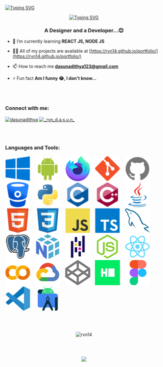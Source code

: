 [![Typing SVG](https://readme-typing-svg.demolab.com?font=Orbitron&weight=700&size=31&pause=1000&color=04D9FF&center=true&vCenter=true&random=false&width=435&lines=Hi+%F0%9F%91%8B%2C+I'm+Dasun+Adithya)](https://git.io/typing-svg)
<p align="center"><a href="https://git.io/typing-svg"><img src="https://readme-typing-svg.demolab.com?font=Orbitron&weight=700&size=31&pause=1000&color=04D9FF&center=true&vCenter=true&random=false&width=435&lines=Hi+%F0%9F%91%8B%2C+I'm+Dasun+Adithya" alt="Typing SVG" /></a></p>
<h3 align="center">A Designer and a Developer...😊</h3>




- 🌱 I’m currently learning **REACT JS, NODE JS**

- 👨‍💻 All of my projects are available at [https://rvn14.github.io/portfolio/](https://rvn14.github.io/portfolio/)

- 📫 How to reach me **dasunadithya123@gmail.com**

- ⚡ Fun fact **Am I funny 😂, I don't know...**

  <br><br>

<h3 align="left">Connect with me:</h3>
<p align="left">
<a href="https://twitter.com/dasunadithya" target="blank"><img align="center" src="https://raw.githubusercontent.com/rahuldkjain/github-profile-readme-generator/master/src/images/icons/Social/twitter.svg" alt="dasunadithya" height="30" width="40" /></a>
<a href="https://instagram.com/_rvn_d.a.s.u.n_" target="blank"><img align="center" src="https://raw.githubusercontent.com/rahuldkjain/github-profile-readme-generator/master/src/images/icons/Social/instagram.svg" alt="_rvn_d.a.s.u.n_" height="30" width="40" /></a>
</p>

<br><br>

<h3 align="left">Languages and Tools:</h3>
<p align="center">

<a href="#"><img src="https://raw.githubusercontent.com/PROxZIMA/PROxZIMA/master/src/tools/windows.svg" alt="Windows"></a> &nbsp;&nbsp;
<a href="#"><img src="https://raw.githubusercontent.com/PROxZIMA/PROxZIMA/master/src/tools/android.svg" alt="Android"></a> &nbsp;&nbsp;
<a href="#"><img src="https://raw.githubusercontent.com/PROxZIMA/PROxZIMA/master/src/tools/firefox.svg" alt="Firefox"></a> &nbsp;&nbsp;
<a href="#"><img src="https://raw.githubusercontent.com/PROxZIMA/PROxZIMA/master/src/tools/git.svg" alt="Git"></a> &nbsp;&nbsp;
<a href="#"><img src="https://raw.githubusercontent.com/PROxZIMA/PROxZIMA/master/src/tools/github.svg" alt="GitHub"></a> &nbsp;&nbsp;
<a href="#"><img src="https://raw.githubusercontent.com/PROxZIMA/PROxZIMA/master/src/tools/bitbucket.svg" alt="BitBucket"></a> &nbsp;&nbsp;
<a href="#"><img src="https://raw.githubusercontent.com/PROxZIMA/PROxZIMA/master/src/tools/python.svg" alt="Python"></a> &nbsp;&nbsp;
<a href="#"><img src="https://raw.githubusercontent.com/PROxZIMA/PROxZIMA/master/src/tools/c.svg" alt="C"></a> &nbsp;&nbsp;
<a href="#"><img src="https://raw.githubusercontent.com/PROxZIMA/PROxZIMA/master/src/tools/cplusplus.svg" alt="C++"></a> &nbsp;&nbsp;
<a href="#"><img src="https://raw.githubusercontent.com/PROxZIMA/PROxZIMA/master/src/tools/java.svg" alt="Java"></a> &nbsp;&nbsp;
<a href="#"><img src="https://raw.githubusercontent.com/PROxZIMA/PROxZIMA/master/src/tools/html5.svg" alt="HTML5"></a> &nbsp;&nbsp;
<a href="#"><img src="https://raw.githubusercontent.com/PROxZIMA/PROxZIMA/master/src/tools/css3.svg" alt="CSS3"></a> &nbsp;&nbsp;
<a href="#"><img src="https://raw.githubusercontent.com/PROxZIMA/PROxZIMA/master/src/tools/javascript.svg" alt="JavaScript"></a> &nbsp;&nbsp;
<a href="#"><img src="https://raw.githubusercontent.com/PROxZIMA/PROxZIMA/master/src/tools/typescript.svg" alt="TypeScript"></a> &nbsp;&nbsp;
<a href="#"><img src="https://raw.githubusercontent.com/PROxZIMA/PROxZIMA/master/src/tools/mysql.svg" alt="MySQL"></a> &nbsp;&nbsp;
<a href="#"><img src="https://raw.githubusercontent.com/PROxZIMA/PROxZIMA/master/src/tools/postgresql.svg" alt="PostgreSQL"></a> &nbsp;&nbsp;
<a href="#"><img src="https://raw.githubusercontent.com/PROxZIMA/PROxZIMA/master/src/tools/numpy.svg" alt="Numpy"></a> &nbsp;&nbsp;
<a href="#"><img src="https://raw.githubusercontent.com/PROxZIMA/PROxZIMA/master/src/tools/pandas.svg" alt="Pandas"></a> &nbsp;&nbsp;
<a href="#"><img src="https://raw.githubusercontent.com/PROxZIMA/PROxZIMA/master/src/tools/nodejs.svg" alt="Node.js"></a> &nbsp;&nbsp;
<a href="#"><img src="https://raw.githubusercontent.com/PROxZIMA/PROxZIMA/master/src/tools/react.svg" alt="React"></a> &nbsp;&nbsp;
<a href="#"><img src="https://raw.githubusercontent.com/PROxZIMA/PROxZIMA/master/src/tools/colab.svg" alt="Google Colab"></a> &nbsp;&nbsp;
<a target="_blank" href="https://www.qwiklabs.com/public_profiles/8ce32532-ca12-4a89-aed0-99c9316cae73"><img src="https://raw.githubusercontent.com/PROxZIMA/PROxZIMA/master/src/tools/cloud.svg" alt="Google Cloud"></a> &nbsp;&nbsp;
<a target="_blank" href="https://codepen.io/proxzima"><img src="https://raw.githubusercontent.com/PROxZIMA/PROxZIMA/master/src/tools/codepen.svg" alt="CodePen"></a> &nbsp;&nbsp;
<a target="_blank" href="https://www.hackerrank.com/PROxZIMA"><img src="https://raw.githubusercontent.com/PROxZIMA/PROxZIMA/master/src/tools/hackerrank.svg" alt="Hackerrank"></a> &nbsp;&nbsp;
<a target="_blank" href="https://www.figma.com/@proxzima"><img src="https://raw.githubusercontent.com/PROxZIMA/PROxZIMA/master/src/tools/figma.svg" alt="Figma"></a> &nbsp;&nbsp;
<a href="#"><img src="https://raw.githubusercontent.com/PROxZIMA/PROxZIMA/master/src/tools/vscode.svg" alt="VS Codium"></a> &nbsp;&nbsp;
<a href="#"><img src="https://raw.githubusercontent.com/PROxZIMA/PROxZIMA/master/src/tools/android_studio.svg" alt="Android Studio"></a>
</p>

<br><br>

<p align="center"><img align="center" src="https://github-profile-summary-cards.vercel.app/api/cards/profile-details?username=rvn14&theme=gotham" alt="rvn14"/></p>

<br><br>

<p align="center"><img src="https://github-readme-stats.vercel.app/api/top-langs/?username=rvn14&theme=gotham&hide_border=true" /></p>

